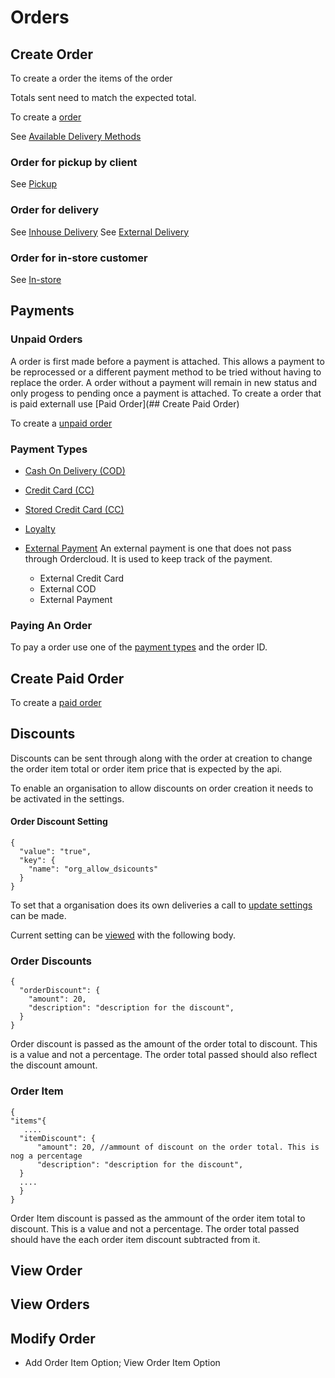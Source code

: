 # Orders

## Create Order

To create a order the items of the order

Totals sent need to match the expected total.

To create a [order](https://docs.ordercloud.com/#!/orders/CreateOrders)


See [Available Delivery Methods](orders/delivery.md#delivery-types)

### Order for pickup by client

See [Pickup](delivery.md#self-pickup)

### Order for delivery

See [Inhouse Delivery](orders/delivery.md#inhouse-delivery)
See [External Delivery](orders/delivery.md#external-delivery)

### Order for in-store customer

See [In-store](orders/delivery.md##instore)

## Payments

### Unpaid Orders

A order is first made before a payment is attached. This allows a payment to be reprocessed or a different payment method to be tried without having to replace the order. A order without a payment will remain in new status and only progess to pending once a payment is attached. To create a order that is paid externall use [Paid Order](## Create Paid Order)

To create a [unpaid order](https://docs.ordercloud.com/#!/orders/CreateOrders)

### Payment Types

* [Cash On Delivery (COD)](https://docs.ordercloud.com/#!/orders/payViaCOD)

* [Credit Card (CC)](https://docs.ordercloud.com/#!/orders/payViaCreditCard)

* [Stored Credit Card (CC)](https://docs.ordercloud.com/#!/orders/payViaCreditCard)

* [Loyalty](https://docs.ordercloud.com/#!/orders/payViaExternalMethod)

* [External Payment](https://docs.ordercloud.com/#!/orders/payViaExternalMethod)
    An external payment is one that does not pass through Ordercloud. It is used to keep track of the payment.
    * External Credit Card
    * External COD
    * External Payment

### Paying An Order

To pay a order use one of the [payment types](#payment-types) and the order ID.


## Create Paid Order

To create a [paid order](https://docs.ordercloud.com/#!/orders/CreateOrders)



## Discounts

Discounts can be sent through along with the order at creation to change the order item total or order item price that is expected by the api.

To enable an organisation to allow discounts on order creation it needs to be activated in the settings.

#### Order Discount Setting

```
{
  "value": "true",
  "key": {
    "name": "org_allow_dsicounts"
  }
}

```

To set that a organisation does its own deliveries a call to [update settings]() can be made.

Current setting can be [viewed](https://docs.ordercloud.com/#!/organisations/getOrganisationSettingsForTag_0) with the following body.


### Order Discounts

```
{
  "orderDiscount": {
    "amount": 20,
    "description": "description for the discount",
  }
}

```

Order discount is passed as the amount of the order total to discount. This is a value and not a percentage. The order total passed should also reflect the discount amount.




### Order Item

```
{
"items"{
   ....
  "itemDiscount": {
      "amount": 20, //ammount of discount on the order total. This is nog a percentage
      "description": "description for the discount",
  }
  ....
  }
}
```


Order Item discount is passed as the ammount of the order item total to discount. This is a value and not a percentage. The order total passed should have the  each order item discount subtracted from it.

## View Order

## View Orders

## Modify Order



* Add Order Item Option; View Order Item Option
